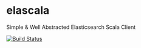 # elascala
Simple &amp; Well Abstracted Elasticsearch Scala Client

[![Build Status](https://travis-ci.org/MinCha/elascala.svg)](https://travis-ci.org/MinCha/elascala)

